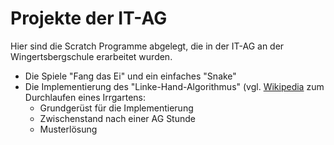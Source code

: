Projekte der IT-AG
==================
Hier sind die Scratch Programme abgelegt, die in der IT-AG an der Wingertsbergschule erarbeitet wurden.
* Die Spiele "Fang das Ei" und ein einfaches "Snake"
* Die Implementierung des "Linke-Hand-Algorithmus" (vgl. [Wikipedia](https://de.wikipedia.org/wiki/L%C3%B6sungsalgorithmen_f%C3%BCr_Irrg%C3%A4rten) zum Durchlaufen eines Irrgartens:
    * Grundgerüst für die Implementierung
    * Zwischenstand nach einer AG Stunde
    * Musterlösung 

